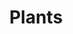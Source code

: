 ---
title: Plants
draft: false
weight: 3
description: In this category fits everything from a little flower to big trees. I really enjoy taking pictures of the many colors and shapes of flowers and all the other plants.
featured_image: P1001921.JPG
sort_by: image.Exif.Date
sort_order: desc
menu: main
resources:
  - src: ApplesInTheTree.JPG
    params:
      tags: [photo, photography, apples, fruit, tree, nature, orchard, green, fresh, organic, outdoor]
      alt: Green apples hanging on the branches of a tree with lush leaves against a clear blue sky.

  - src: BavarianLakeFlowers.JPG
    params:
      tags: [photo, photography, purple, flowers, nature, lake, tranquil, water, reflection, floral, wildflowers]
      alt: Purple flowers in the foreground with a serene lake in the background.

  - src: Closed Rose.JPG
    params:
      tags: [photo, photography, rose, flower, bud, pink, nature, garden, bloom, delicate, floral]
      alt: Closeup of a pink rose bud about to bloom, with soft green leaves in the background.

  - src: Dandelion.JPG
    params:
      tags: [photo, photography, dandelion, seedHead, nature, macro, closeup, fluffy, wildflower, meadow]
      alt: A single dandelion seed head in sharp focus with a blurred meadow and trees in the background.

  - src: DynamicFlowers.JPG
    params:
      tags: [photo, photography, yellow, flowers, garden, bright, sunny, petals, blooming, nature, vibrant]
      alt: Bright yellow flowers with large petals in full bloom in a garden setting.

  - src: FlowersAndWood.JPG
    params:
      tags: [photo, photography, pink, flowers, wood, nature, bloom, bush, garden, lush, spring]
      alt: Lush pink flowers blooming on a bush with wooden fence in the background.

  - src: Grey Mushroom.JPG
    params:
      tags: [photo, photography, mushrooms, grey, forest, nature, fungi, ground, woodsy, earthy]
      alt: Two grey mushrooms with textured caps growing close together on the forest floor.

  - src: Autumn feelings.JPG
    params:
      tags: [photo, photography, autumn, forest, leaves, path, trees, fall colors, nature, scenic, tranquility]
      alt: A forest path covered with fallen autumn leaves, surrounded by trees with golden foliage.

  - src: Insects in love.JPG
    params:
      tags: [photo, photography, insects, nature, flowers, closeup, wildlife, mating, bugs, summer, white flowers]
      alt: Two red insects mating on a cluster of small white flowers, with a green blurry background.

  - src: InsideAYellowTulip.jpg
    params:
      tags: [photo, photography, yellow, tulip, closeup, macro, flower, petals, nature, spring, vibrant, flowerphotography]
      alt: Closeup view inside a bright yellow tulip, highlighting the flower's inner details and textures.

  - src: InsideRedTulip.JPG
    params:
      tags: [photo, photography, red, tulip, closeup, macro, flower, petals, nature, spring, intense, flowerphotography]
      alt: Closeup view inside a deep red tulip, focusing on the stamens and pollen with a vibrant red backdrop.

  - src: In the tree tops.JPG
    params:
      tags: [photo, photography, trees, sky, autumn, leaves, canopy, nature, treetops, upward view, fall]
      alt: Looking up towards the sky through a canopy of autumn-colored treetops with scattered clouds.

  - src: P1001911.JPG
    params:
      tags: [photo, photography, rose, flower, bloom, garden, petals, nature, floral, delicate, elegance]
      alt: A delicate pale yellow rose in full bloom, with soft petals and a subtle pink blush on the edges.

  - src: P1001915.JPG
    params:
      tags: [photo, photography, rose, flower, bloom, garden, petals, nature, floral, beauty, soft]
      alt: A soft yellow rose with layered petals, gently unfurling in a garden setting.

  - src: InsideYellowTulip.JPG
    params:
      tags: [photo, photography, yellow, tulip, macro, flower, closeup, bloom, vibrant, spring, nature]
      alt: The interior of a yellow tulip showing the stamen and pollen, with a focus on the flower's bright color and details.

  - src: Mushroom.JPG
    params:
      tags: [photo, photography, mushroom, nature, fungi, forest, closeup, moss, woodlands, natural, earthy]
      alt: A lone mushroom rising from a bed of moss in the forest, with the focus on its cap and stem.

  - src: P1001921.JPG
    params:
      tags: [photo, photography, flower, rose, garden, nature, petals, closeup]
      alt: A closeup photo of a fully bloomed, pale yellow rose with delicate petals, surrounded by green leaves.

  - src: P1001932.JPG
    params:
      tags: [photo, photography, flower, rose, pink, petals, closeup, nature]
      alt: Closeup photograph of a pink rose with soft petals and dew drops on a blurred background.

  - src: P1002480.JPG
    params:
      tags: [photo, photography, flowers, bloom, nature, spring, closeup, vibrant]
      alt: A cluster of delicate pink blossoms against a blurred background in a springtime setting.

  - src: P1002481.JPG
    params:
      tags: [photo, photography, flowers, nature, spring, blossom, bokeh]
      alt: Pink blooms on a branch with a soft-focus background, showcasing the beauty of spring.

  - src: P1002485.JPG
    params:
      tags: [photo, photography, flowers, purple, nature, garden, groundcover]
      alt: A bed of vibrant purple flowers with green foliage, basking in sunlight.

  - src: P1002519.JPG
    params:
      tags: [photo, photography, flowers, daisy, red, white, closeup, nature, naturephotography, flowerphotography, garden, gardenphotography, outdoor]
      alt: Two daisies in contrast, one red and one white, with detailed petals and yellow centers.

  - src: P1002526.JPG
    params:
      tags: [photo, photography, flower, nature, mountainflora, closeup]
      alt: Closeup photo of delicate white mountain flowers with a rocky terrain in the background.

  - src: P1002595.JPG
    params:
      tags: [photo, photography, flower, daisy, nature, wildflowers, closeup]
      alt: A solitary white daisy with a bright yellow center standing against a rocky backdrop.

  - src: P1002601.JPG
    params:
      tags: [photo, photography, flower, dandelion, seeds, nature, closeup]
      alt: A detailed closeup of a dandelion's seed head, with its intricate patterns of seeds ready to disperse.

  - src: P1002619.JPG
    params:
      tags: [photo, photography, flowers, yellow, nature, wildflowers, lake]
      alt: Yellow wildflowers in focus, with a serene lake and greenery softly blurred in the background.

  - src: P1002621.JPG
    params:
      tags: [photo, photography, flower, rose, pink, garden, nature, bloom]
      alt: Vibrant pink rose with prominent petals and a bud in the background, amidst green foliage.

  - src: P1002629.JPG
    params:
      tags: [photo, photography, nature, flowers, white flowers, insect, wildlife]
      alt: Small white flowers in clusters with a visiting insect on them, set against a dark green background.

  - src: P1002661.JPG
    params:
      tags: [photo, photography, sunset, forest, nature, trail, light, lens flare]
      alt: Sunlight streaming through a dense forest, casting light on a narrow trail with lens flare effects.

  - src: P1002664.JPG
    params:
      tags: [photo, photography, sunset, forest, path, golden hour, nature]
      alt: Golden hour sunlight filtering through a forest, illuminating a winding path with a warm glow.

  - src: P1003067.JPG
    params:
      tags: [photo, photography, flower, purple, nature, vibrant, garden]
      alt: A single stalk of deep purple flowers with a blurred background, highlighting the flowers' vivid color.

  - src: P1013207.JPG
    params:
      tags: [photo, photography, flowers, geranium, pink, red, closeup, vibrant]
      alt: Closeup of pink and red geranium flowers with a patterned color blend, showcasing the flowers' detailed structure.

  - src: P1013211.JPG
    params:
      tags: [photo, photography, flower, rose, red, garden, nature, vibrant]
      alt: A closeup of a deep red rose with velvety petals, set against a backdrop of garden greenery.

  - src: P1013218.JPG
    params:
      tags: [photo, photography, flower, rose, pink, garden, nature, bloom]
      alt: A soft pink rose in full bloom, with delicate, layered petals, presented in a garden setting.

  - src: P1013233.JPG
    params:
      tags: [photo, photography, flower, rose, pink, garden, nature, vibrant]
      alt: Lush pink roses in bloom with a soft focus, creating a serene and romantic garden atmosphere.

  - src: P1013311.JPG
    params:
      tags: [photo, photography, agriculture, corn, crop, farm, nature]
      alt: A mature corn cob with bright yellow kernels, partially shucked and nestled within green leaves.

  - src: P1013367.JPG
    params:
      tags: [photo, photography, leaf, autumn, decay, nature, closeup]
      alt: A closeup of a yellowing leaf with signs of decay, contrasting with dark green leaves in the background.

  - src: P1013388.JPG
    params:
      tags: [photo, photography, leaf, autumn, red, green, nature, decay]
      alt: An autumn leaf transitioning from green to red, with holes suggesting the end of its life cycle, set against a dark backdrop.

  - src: P1013400.JPG
    params:
      tags: [photo, photography, plants, night, nature, closeup, ground]
      alt: Nighttime photo of small plants and sprouts emerging from the forest floor, highlighted by a beam of light.

  - src: P1013448.JPG
    params:
      tags: [photo, photography, flower, rose, pink, garden, nature, bloom]
      alt: A luscious pink rose in full bloom with intricate layers of petals, set in a soft-focus garden.

  - src: P1013483.JPG
    params:
      tags: [photo, photography, flower, calendula, orange, nature, garden]
      alt: Bright orange calendula flowers with a vibrant yellow center, surrounded by green foliage.

  - src: P1013537.JPG
    params:
      tags: [photo, photography, flowers, aster, purple, nature, garden]
      alt: A cluster of purple aster flowers with yellow centers, densely packed in a garden setting.

  - src: P1013604.JPG
    params:
      tags: [photo, photography, flowers, yarrow, white, nature, wildflowers]
      alt: White yarrow flowers forming a dense cluster against a background of greenery and natural light.

  - src: P1013642.JPG
    params:
      tags: [photo, photography, flower, rose, red, garden, nature, vibrant]
      alt: A solitary red rose with yellow stamens, highlighted by the sunlight, with a backdrop of garden leaves.

  - src: P1013647.JPG
    params:
      tags: [photo, photography, flower, calendula, orange, nature, withered]
      alt: A closeup of withered orange calendula flowers among fresh and vibrant ones, depicting the cycle of life in nature.

  - src: P1013650.JPG
    params:
      tags: [photo, photography, flower, rose, white, garden, nature, bloom]
      alt: Pure white rose blooms with a hint of cream at the center, nestled in a lush garden setting with some petals beginning to wilt.

  - src: P1013657.JPG
    params:
      tags: [photo, photography, flower, cosmos, pink, nature, garden]
      alt: A vibrant pink cosmos flower with a bright yellow center, set against a soft green background.

  - src: P1013681.JPG
    params:
      tags: [photo, photography, leaf, autumn, yellow, nature, foliage]
      alt: An overhead view of a yellow autumn leaf with the sky as backdrop, signifying the change of seasons.

  - src: P1013701.JPG
    params:
      tags: [photo, photography, flower, rose, pink, bud, garden]
      alt: A delicate pink rosebud starting to bloom, with soft petals and leaves in the light of the sun.

  - src: P1013702.JPG
    params:
      tags: [photo, photography, flowers, chrysanthemum, yellow, garden, nature]
      alt: A dense cluster of bright yellow chrysanthemums, with a soft focus on the surrounding flowers.

  - src: PinkRoses.JPG
    params:
      tags: [photo, photography, flower, rose, pink, garden, bloom]
      alt: A closeup of vivid pink roses in full bloom, highlighted by the natural daylight in a garden.

  - src: PinkRosesInBavaria.JPG
    params:
      tags: [photo, photography, flower, rose, pink, mountain, nature, landscape]
      alt: Pink roses in bloom with a majestic mountain range in the background, under a clear blue sky.

  - src: Purple Flowers in the Mountains.JPG
    params:
      tags: [photo, photography, flowers, clematis, purple, mountain, nature]
      alt: Purple clematis flowers with a backdrop of hazy mountains, showcasing nature's beauty in the highlands.

  - src: Red berrys.JPG
    params:
      tags: [photo, photography, berries, red, tree, nature, wild]
      alt: Bright red berries on a tree branch, contrasted with green leaves and a clear blue sky.

  - src: Snail on a leaf.JPG
    params:
      tags: [photo, photography, snail, leaf, nature, wildlife, closeup]
      alt: A snail carefully perched on a colorful leaf, with a blurred background emphasizing the creature and its perch.

  - src: Sunflower.JPG
    params:
      tags: [photo, photography, flower, sunflower, yellow, nature, insects, summer]
      alt: A bright yellow sunflower with a busy bee on its dark center, set against a blue sky.

  - src: The high grass.JPG
    params:
      tags: [photo, nature, wildflowers, meadow, summer, bokeh]
      alt: A closeup of purple wildflowers and tall grasses in a sunlit meadow, with a soft-focus background.

  - src: Tulips.JPG
    params:
      tags: [photo, flowers, tulips, spring, vibrant, closeup]
      alt: A vibrant yellow tulip with fringed edges in sharp focus, surrounded by soft-focus red tulips and a blurred white background.

  - src: Wannabe wasps.JPG
    params:
      tags: [photo, insects, hoverflies, mimicry, flowers, nature]
      alt: Hoverflies, resembling small wasps, resting on delicate white flowers, with a lush green background.

  - src: Wasp on the flowers.JPG
    params:
      tags: [photo, wasp, pollination, flowers, nature, wildlife]
      alt: A wasp collecting pollen on white flower clusters, with a deep green foliage background.

  - src: Water Lily.JPG
    params:
      tags: [photo, pond, water lily, aquatic, peaceful, nature]
      alt: Bright yellow water lilies floating on a calm pond with scattered green lily pads and reflective water.

  - src: WetRoses.JPG
    params:
      tags: [photo, roses, dew, garden, flora, rain]
      alt: Pink roses with raindrops on the petals, clustered together, with wet green leaves in the background.

  - src: WhiteFlower.JPG
    params:
      tags: [photo, flower, white, bloom, simplicity, beauty]
      alt: A single white flower with a soft-focus green background, highlighting its delicate beauty.

  - src: White Flower in the Green.JPG
    params:
      tags: [photo, white flower, greenery, contrast, nature, bloom]
      alt: A solitary white flower standing out against a dense, verdant green backdrop.

  - src: White Flower Leaves.JPG
    params:
      tags: [photo, white flowers, green leaves, plant, growth, nature]
      alt: White flowers amid a cluster of green leaves, showcasing the details of the plant's structure.

  - src: Yellow Flowers shining.JPG
    params:
      tags: [photo, yellow flowers, sunlight, cheerful, blooming, garden]
      alt: Bright yellow daisy-like flowers with dark centers, bathed in sunlight, with a backdrop of dark green foliage.

  - src: YellowTulip.JPG
    params:
      tags: [photo, tulip, yellow, flower, spring, bright, closeup]
      alt: A vivid yellow tulip with fringed petals, a hint of red on the lower petals, and a contrasting dark center.
---